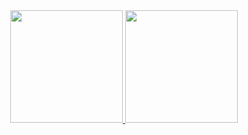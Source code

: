 <div align="center">
  <a href="https://github.com/Guilherme-Joviniano/">
  <img height="180em" src="https://github-readme-stats.vercel.app/api?username=Guilherme-Joviniano&show_icons=true&theme=dark&include_all_commits=true&count_private=true"/>
  <img height="180em" src="https://github-readme-stats.vercel.app/api/top-langs/?username=Guilherme-Joviniano&layout=compact&langs_count=7&theme=dark"/>
</div>
